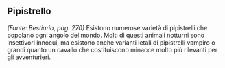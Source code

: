 ## **Pipistrello**

_(Fonte: Bestiario, pag. 270)_ Esistono numerose varietà di pipistrelli che
popolano ogni angolo del mondo. Molti di questi animali notturni sono
insettivori innocui, ma esistono anche varianti letali di pipistrelli vampiro o
grandi quanto un cavallo che costituiscono minacce molto più rilevanti per gli
avventurieri.

